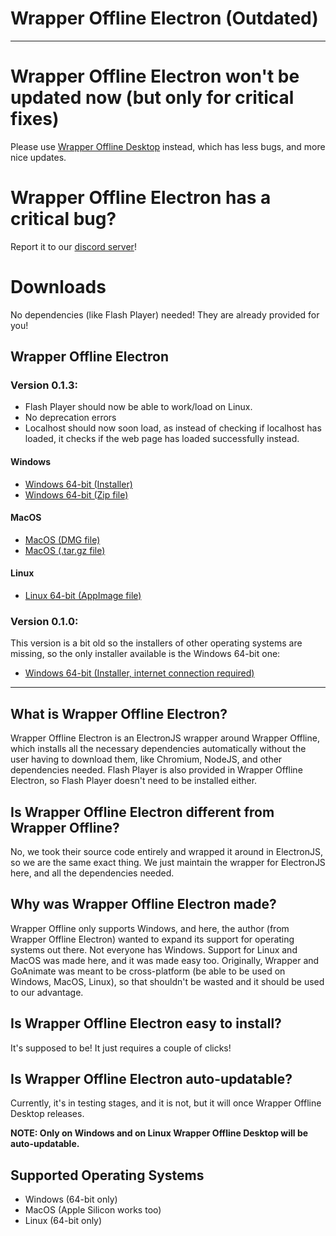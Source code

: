 # Wrapper Offline Electron (Outdated)

-------------------------------------

# Wrapper Offline Electron won't be updated now (but only for critical fixes)

Please use [Wrapper Offline Desktop](https://wrapper-offline-desktop.github.io) instead, which has less bugs, and more nice updates.

# Wrapper Offline Electron has a critical bug?

Report it to our [discord server](https://github.com/jackprogramsjp/Wrapper-Offline-Electron)!

# Downloads

No dependencies (like Flash Player) needed! They are already provided for you!

## Wrapper Offline Electron

### Version 0.1.3:

- Flash Player should now be able to work/load on Linux.
- No deprecation errors
- Localhost should now soon load, as instead of checking if localhost has loaded, it checks if the web page has loaded successfully instead.

#### Windows
* [Windows 64-bit (Installer)](https://drive.google.com/file/d/1r-sGlNic-hCHJFf4pPA3ev-ePkjpeFft/view?usp=sharing)
* [Windows 64-bit (Zip file)](https://drive.google.com/file/d/112jB6mKIwpKlaPvMB8alomx1bw0Rpy_c/view?usp=sharing)

#### MacOS
* [MacOS (DMG file)](https://drive.google.com/file/d/1voI44BIKSBQNgcX4Rkpy7Egyra2NTsxx/view?usp=sharing)
* [MacOS (.tar.gz file)](https://drive.google.com/file/d/1rQ4IOf675cqyzzDJ92AL6Ppk0NL7efGb/view?usp=sharing)

#### Linux
* [Linux 64-bit (AppImage file)](https://drive.google.com/file/d/1THwfeGzEQta6i6YrMHwQmu4b3lb__9vh/view?usp=sharing)

### Version 0.1.0:

This version is a bit old so the installers of other operating systems are missing, so the only installer available is the Windows 64-bit one:

* [Windows 64-bit (Installer, internet connection required)](https://drive.google.com/file/d/1QLhqw6YNs48T3zjnyLuzS41xxSneRzG5/view)

-------------------------------------

## What is Wrapper Offline Electron?

Wrapper Offline Electron is an ElectronJS wrapper around Wrapper Offline, which installs all the necessary dependencies automatically without the user having to download them, like Chromium, NodeJS, and other dependencies needed. Flash Player is also provided in Wrapper Offline Electron, so Flash Player doesn't need to be installed either.

## Is Wrapper Offline Electron different from Wrapper Offline?

No, we took their source code entirely and wrapped it around in ElectronJS, so we are the same exact thing. We just maintain the wrapper for ElectronJS here, and all the dependencies needed.

## Why was Wrapper Offline Electron made?

Wrapper Offline only supports Windows, and here, the author (from Wrapper Offline Electron) wanted to expand its support for operating systems out there. Not everyone has Windows. Support for Linux and MacOS was made here, and it was made easy too. Originally, Wrapper and GoAnimate was meant to be cross-platform (be able to be used on Windows, MacOS, Linux), so that shouldn't be wasted and it should be used to our advantage.

## Is Wrapper Offline Electron easy to install?

It's supposed to be! It just requires a couple of clicks!

## Is Wrapper Offline Electron auto-updatable?

Currently, it's in testing stages, and it is not, but it will once Wrapper Offline Desktop releases.

**NOTE: Only on Windows and on Linux Wrapper Offline Desktop will be auto-updatable.**

## Supported Operating Systems
* Windows (64-bit only)
* MacOS (Apple Silicon works too)
* Linux (64-bit only)
